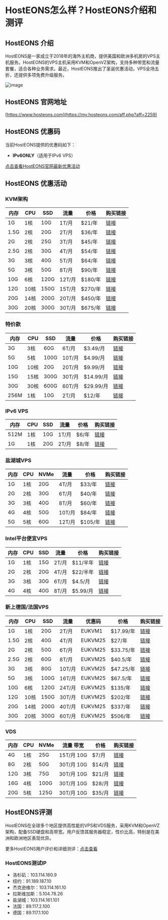 # HostEONS怎么样？HostEONS介绍和测评

## HostEONS 介绍

HostEONS是一家成立于2018年的海外主机商，提供美国和欧洲多机房的VPS主机服务。HostEONS的VPS主机采用KVM和OpenVZ架构，支持多种带宽和流量套餐，适合各种业务需求。最近，HostEONS推出了圣诞优惠活动，VPS全场五折，还提供多项免费升级服务。

![image](https://github.com/octaplrexpi/HostEONS/assets/169514533/3b0a8813-1c23-42ab-98b8-f31d971a4b24)

## HostEONS 官网地址

[https://www.hosteons.com](https://my.hosteons.com/aff.php?aff=2259)

## HostEONS 优惠码

当前HostEONS提供的优惠码如下：
- **IPv6ONLY**（适用于IPv6 VPS）

[点击查看HostEONS官网最新优惠活动](https://my.hosteons.com/aff.php?aff=2259)

## HostEONS 优惠活动

### KVM架构

| 内存 | CPU  | SSD  | 流量   | 价格    | 购买链接                                                                                       |
|------|------|------|--------|---------|------------------------------------------------------------------------------------------------|
| 1G   | 1核  | 10G  | 1T/月  | $21/年  | [链接](https://my.hosteons.com/aff.php?aff=2259&gid=16)                                        |
| 1.5G | 2核  | 20G  | 2T/月  | $36/年  | [链接](https://my.hosteons.com/aff.php?aff=2259&gid=16)                                        |
| 2G   | 2核  | 25G  | 3T/月  | $45/年  | [链接](https://my.hosteons.com/aff.php?aff=2259&gid=16)                                        |
| 2.5G | 2核  | 30G  | 4T/月  | $54/年  | [链接](https://my.hosteons.com/aff.php?aff=2259&gid=16)                                        |
| 3G   | 3核  | 40G  | 5T/月  | $64/年  | [链接](https://my.hosteons.com/aff.php?aff=2259&gid=16)                                        |
| 5G   | 3核  | 50G  | 8T/月  | $90/年  | [链接](https://my.hosteons.com/aff.php?aff=2259&gid=16)                                        |
| 10G  | 6核  | 120G | 12T/月 | $180/年 | [链接](https://my.hosteons.com/aff.php?aff=2259&gid=16)                                        |
| 12G  | 10核 | 150G | 15T/月 | $270/年 | [链接](https://my.hosteons.com/aff.php?aff=2259&gid=16)                                        |
| 20G  | 14核 | 200G | 20T/月 | $450/年 | [链接](https://my.hosteons.com/aff.php?aff=2259&gid=16)                                        |
| 30G  | 20核 | 300G | 30T/月 | $675/年 | [链接](https://my.hosteons.com/aff.php?aff=2259&gid=16)                                        |

### 特价款

| 内存  | CPU  | SSD  | 流量   | 价格     | 购买链接                                                                                       |
|-------|------|------|--------|----------|------------------------------------------------------------------------------------------------|
| 3G    | 3核  | 60G  | 6T/月  | $3.49/月 | [链接](https://my.hosteons.com/aff.php?aff=2259&pid=215)                                       |
| 5G    | 5核  | 100G | 10T/月 | $4.99/月 | [链接](https://my.hosteons.com/aff.php?aff=2259&pid=216)                                       |
| 10G   | 10核 | 20G  | 20T/月 | $9.99/月 | [链接](https://my.hosteons.com/aff.php?aff=2259&pid=217)                                       |
| 15G   | 15核 | 300G | 30T/月 | $14.99/月| [链接](https://my.hosteons.com/aff.php?aff=2259&pid=218)                                       |
| 30G   | 30核 | 600G | 60T/月 | $29.99/月| [链接](https://my.hosteons.com/aff.php?aff=2259&pid=219)                                       |
| 256M  | 1核  | 10G  | 2T/月  | $12/年   | [链接](https://my.hosteons.com/aff.php?aff=2259&pid=214)                                       |

### IPv6 VPS

| 内存  | CPU  | SSD  | 流量   | 价格   | 购买链接                                                                                       |
|-------|------|------|--------|--------|------------------------------------------------------------------------------------------------|
| 512M  | 1核  | 10G  | 1T/月  | $6/年  | [链接](https://my.hosteons.com/aff.php?aff=2259&pid=151)                                       |
| 1G    | 1核  | 20G  | 2T/月  | $8/年  | [链接](https://my.hosteons.com/aff.php?aff=2259&pid=152)                                       |

### 盐湖城VPS

| 内存 | CPU  | NVMe  | 流量   | 价格   | 购买链接                                                                                       |
|------|------|-------|--------|--------|------------------------------------------------------------------------------------------------|
| 1G   | 1核  | 20G   | 4T/月  | $33/年 | [链接](https://my.hosteons.com/aff.php?aff=2259&pid=154)                                       |
| 2G   | 2核  | 30G   | 6T/月  | $40/年 | [链接](https://my.hosteons.com/aff.php?aff=2259&pid=155)                                       |
| 3G   | 3核  | 40G   | 8T/月  | $60/年 | [链接](https://my.hosteons.com/aff.php?aff=2259&pid=156)                                       |
| 4G   | 4核  | 50G   | 10T/月 | $84/年 | [链接](https://my.hosteons.com/aff.php?aff=2259&pid=157)                                       |
| 5G   | 5核  | 60G   | 12T/月 | $105/年| [链接](https://my.hosteons.com/aff.php?aff=2259&pid=158)                                       |

### Intel平台便宜VPS

| 内存  | CPU  | SSD  | 流量   | 价格    | 购买链接                                                                                       |
|-------|------|------|--------|---------|------------------------------------------------------------------------------------------------|
| 1G    | 1核  | 15G  | 2T/月  | $11/半年| [链接](https://my.hosteons.com/aff.php?aff=2259&pid=110)                                       |
| 2G    | 2核  | 20G  | 4T/月  | $22/半年| [链接](https://my.hosteons.com/aff.php?aff=2259&pid=111)                                       |
| 3G    | 3核  | 30G  | 6T/月  | $4.5/月 | [链接](https://my.hosteons.com/aff.php?aff=2259&pid=112)                                       |
| 4G    | 4核  | 40G  | 8T/月  | $5.99/月| [链接](https://my.hosteons.com/aff.php?aff=2259&pid=113)                                       |

### 新上德国/法国VPS

| 内存  | CPU  | SSD  | 流量   | 优惠码      | 价格      | 购买链接                                                                                       |
|-------|------|------|--------|-------------|-----------|------------------------------------------------------------------------------------------------|
| 1G    | 1核  | 20G  | 2T/月  | EUKVM1      | $17.99/年 | [链接](https://my.hosteons.com/aff.php?aff=2259&pid=178)                                       |
| 1.5G  | 2核  | 40G  | 4T/月  | EUKVM25     | $27/年    | [链接](https://my.hosteons.com/aff.php?aff=2259&pid=184)                                       |
| 2G    | 2核  | 50G  | 6T/月  | EUKVM25     | $33.75/年 | [链接](https://my.hosteons.com/aff.php?aff=2259&pid=185)                                       |
| 2.5G  | 2核  | 60G  | 8T/月  | EUKVM25     | $40.5/年  | [链接](https://my.hosteons.com/aff.php?aff=2259&pid=186)                                       |
| 3G    | 3核  | 80G  | 10T/月 | EUKVM25     | $47.25/年 | [链接](https://my.hosteons.com/aff.php?aff=2259&pid=187)                                       |
| 5G    | 3核  | 100G | 16T/月 | EUKVM25     | $67.5/年  | [链接](https://my.hosteons.com/aff.php?aff=2259&pid=188)                                       |
| 10G   | 6核  | 120G | 24T/月 | EUKVM25     | $135/年   | [链接](https://my.hosteons.com/aff.php?aff=2259&pid=189)                                       |
| 12G   | 10核 | 150G | 30T/月 | EUKVM25     | $202/年   | [链接](https://my.hosteons.com/aff.php?aff=2259&pid=190)                                       |
| 20G   | 14核 | 200G | 40T/月 | EUKVM25     | $337/年   | [链接](https://my.hosteons.com/aff.php?aff=2259&pid=191)                                       |
| 30G   | 20核 | 300G | 60T/月 | EUKVM25     | $506/年   | [链接](https://my.hosteons.com/aff.php?aff=2259&pid=192)                                       |

### VDS

| 内存 | CPU  | NVMe  | 流量 带宽   | 价格    | 购买链接                                                                                       |
|------|------|-------|-------------|---------|------------------------------------------------------------------------------------------------|
| 4G   | 1核  | 25G   | 15T/月 10G  | $7/月   | [链接](https://my.hosteons.com/aff.php?aff=2259&pid=168)                                       |
| 8G   | 2核  | 50G   | 30T/月 10G  | $14/月  | [链接](https://my.hosteons.com/aff.php?aff=2259&pid=169)                                       |
| 12G  | 3核  | 75G   | 30T/月 10G  | $21/月  | [链接](https://my.hosteons.com/aff.php?aff=2259&pid=170)                                       |
| 16G  | 4核  | 100G  | 30T/月 10G  | $28/月  | [链接](https://my.hosteons.com/aff.php?aff=2259&pid=171)                                       |
| 20G  | 5核  | 125G  | 30T/月 10G  | $35/月  | [链接](https://my.hosteons.com/aff.php?aff=2259&pid=172)                                       |

## HostEONS评测

HostEONS在全球多个地区提供高性能的VPS和VDS服务，采用KVM和OpenVZ架构，配备SSD硬盘和高带宽。用户反馈其服务器稳定，性价比高，特别是在美洲和欧洲地区表现优异。

更多HostEONS用户评价和详细测评：[点击查看](https://my.hosteons.com/aff.php?aff=2259)

### HostEONS测试IP

- 洛杉矶：103.114.160.9
- 纽约：91.189.187.10
- 杰克逊维尔：103.114.161.10
- 拉斯维加斯：5.104.78.26
- 盐湖城：103.114.161.101
- 法国：89.117.2.100
- 德国：89.117.1.100

